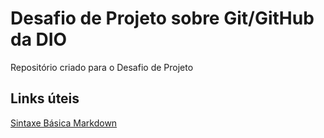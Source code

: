 # Desafio de Projeto sobre Git/GitHub da DIO
Repositório criado para o Desafio de Projeto
## Links úteis
[Sintaxe Básica Markdown](https://www.markdownguide.org/basic-syntax/)
